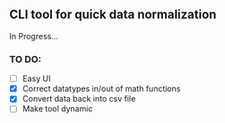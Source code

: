 ## CLI tool for quick data normalization 

In Progress...

### TO DO:
- [ ] Easy UI
- [x] Correct datatypes in/out of math functions
- [x] Convert data back into csv file
- [ ] Make tool dynamic
